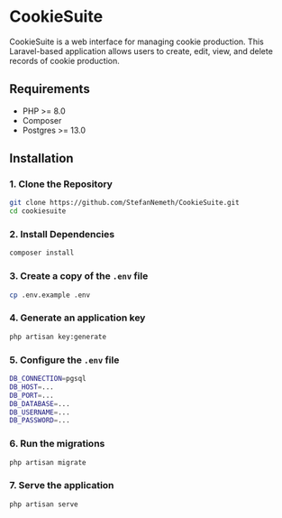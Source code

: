 # CookieSuite

CookieSuite is a web interface for managing cookie production. This Laravel-based application allows users to create, edit, view, and delete records of cookie production.

## Requirements

- PHP >= 8.0
- Composer
- Postgres >= 13.0

## Installation

### 1. Clone the Repository

```bash
git clone https://github.com/StefanNemeth/CookieSuite.git
cd cookiesuite
```

### 2. Install Dependencies
```bash
composer install
```

### 3. Create a copy of the `.env` file
```bash
cp .env.example .env
```

### 4. Generate an application key
```bash
php artisan key:generate
```

### 5. Configure the `.env` file
```bash
DB_CONNECTION=pgsql
DB_HOST=...
DB_PORT=...
DB_DATABASE=...
DB_USERNAME=...
DB_PASSWORD=...
```

### 6. Run the migrations
```bash
php artisan migrate
```

### 7. Serve the application
```bash
php artisan serve
```
